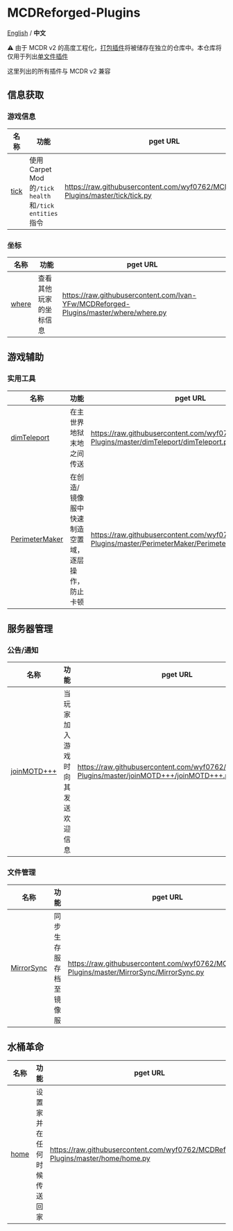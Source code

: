 # MCDReforged-Plugins

[English](./README.md) / **中文**

⚠️ 由于 MCDR v2 的高度工程化，[打包插件](https://mcdreforged.readthedocs.io/zh_CN/latest/plugin_dev/plugin_format.html#packed-plugin)将被储存在独立的仓库中。本仓库将仅用于列出[单文件插件](https://mcdreforged.readthedocs.io/zh_CN/latest/plugin_dev/plugin_format.html#solo-plugin)

这里列出的所有插件与 MCDR v2 兼容

## 信息获取

### 游戏信息

|名称|功能|pget URL|
|----|----|----|
|[tick](https://github.com/wyf0762/MCDReforged-Plugins/tree/master/tick)|使用Carpet Mod的`/tick health`和`/tick entities`指令|https://raw.githubusercontent.com/wyf0762/MCDReforged-Plugins/master/tick/tick.py|

### 坐标

|名称|功能|pget URL|
|----|----|----|
|[where](https://github.com/Ivan-YFw/MCDReforged-Plugins/tree/master/where)|查看其他玩家的坐标信息|https://raw.githubusercontent.com/Ivan-YFw/MCDReforged-Plugins/master/where/where.py|

## 游戏辅助

### 实用工具

|名称|功能|pget URL|
|----|----|----|
|[dimTeleport](https://github.com/wyf0762/MCDReforged-Plugins/tree/master/dimTeleport)|在主世界地狱末地之间传送|https://raw.githubusercontent.com/wyf0762/MCDReforged-Plugins/master/dimTeleport/dimTeleport.py|
|[PerimeterMaker](https://github.com/wyf0762/MCDReforged-Plugins/tree/master/PerimeterMaker)|在创造/镜像服中快速制造空置域，逐层操作，防止卡顿|https://raw.githubusercontent.com/wyf0762/MCDReforged-Plugins/master/PerimeterMaker/PerimeterMaker.py|

## 服务器管理

### 公告/通知

|名称|功能|pget URL|
|----|----|----|
|[joinMOTD+++](https://github.com/wyf0762/MCDReforged-Plugins/tree/master/joinMOTD+++)|当玩家加入游戏时向其发送欢迎信息|https://raw.githubusercontent.com/wyf0762/MCDReforged-Plugins/master/joinMOTD+++/joinMOTD+++.py|

### 文件管理

|名称|功能|pget URL|
|----|----|----|
|[MirrorSync](https://github.com/wyf0762/MCDReforged-Plugins/tree/master/MirrorSync)|同步生存服存档至镜像服|https://raw.githubusercontent.com/wyf0762/MCDReforged-Plugins/master/MirrorSync/MirrorSync.py|

## 水桶革命

|名称|功能|pget URL|
|----|----|----|
|[home](https://github.com/wyf0762/MCDReforged-Plugins/tree/master/home)|设置家并在任何时候传送回家|https://raw.githubusercontent.com/wyf0762/MCDReforged-Plugins/master/home/home.py|